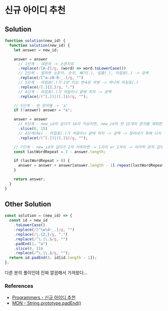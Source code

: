 # 신규 아이디 추천

## Solution

```js
function solution(new_id) {
  function solution(new_id) {
    let answer = new_id;

    answer = answer
      // 1단계 - 대문자 -> 소문자로
      .replace(/[A-Z]/g, (word) => word.toLowerCase())
      // 2단계 - 알파벳 소문자, 숫자, 빼기(-), 밑줄(_), 마침표(.) -> 공백
      .replace(/[^a-z0-9-_.]/g, "")
      // 3단계 - 마침표(.)가 2번 이상 연속된 부분 -> 하나의 마침표(.)
      .replace(/[.]{2,}/g, ".")
      // 4단계 - 마침표(.)가 처음이나 끝에 위치 -> 공백
      .replace(/(^[.])|([.]$)/g, "");

    // 5단계 - 빈 문자열 -> 'a'
    if (!answer) answer = "a";

    answer = answer
      // 6단계 - new_id의 길이가 16자 이상이면, new_id의 첫 15개의 문자를 제외한 나머지 문자들을 모두 제거 (4단계보다 선행 되어야 함)
      .slice(0, 15)
      // 4단계(Re) - 마침표(.)가 처음이나 끝에 위치 -> 공백 -> 잘라내기 후에 다시 붙었을 수도 있음
      .replace(/(^[.])|([.]$)/g, "");

    // 7단계 - new_id의 길이가 2자 이하라면 -> 1자리 or 2자리 -> 마지막 문자 길이가 3 될 때까지 반복해서 끝에 붙입니다.
    const lastWordRepeat = 3 - answer.length;

    if (lastWordRepeat > 0) {
      answer = answer + answer[answer.length - 1].repeat(lastWordRepeat);
    }

    return answer;
  }
}
```

## Other Solution

```js
const solution = (new_id) => {
  const id = new_id
    .toLowerCase()
    .replace(/[^\w\d-_.]/g, "")
    .replace(/\.{2,}/g, ".")
    .replace(/^\.|\.$/g, "")
    .padEnd(1, "a")
    .slice(0, 15)
    .replace(/^\.|\.$/g, "");
  return id.padEnd(3, id[id.length - 1]);
};
```

다른 분의 풀이인데 진짜 깔끔해서 가져왔다...

### References

- [Programmers - 신규 아이디 추천](https://programmers.co.kr/learn/courses/30/lessons/72410)
- [MDN - String.prototype.padEnd()](https://developer.mozilla.org/ko/docs/Web/JavaScript/Reference/Global_Objects/String/padEnd)
